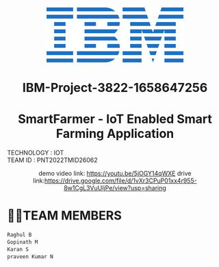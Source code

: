 <div align="center">

<!-- PROJECT LOGO -->

<br />

  <a href="https://github.com/othneildrew/Best-README-Template">
    <img src="https://github.com/gogulkrish/readmetemp/blob/master/images/IBM_logo.svg.png" alt="Logo" width="320" height="128">
  </a>

# IBM-Project-3822-1658647256
  </div> 

  <div align="center">

 # **SmartFarmer - IoT Enabled Smart Farming Application**      
   </div> 


TECHNOLOGY : IOT        
TEAM ID : PNT2022TMID26062     
      <div align="center">
      demo video link: https://youtu.be/5jOGY14qWXE
      drive link:https://drive.google.com/file/d/1vXr3CPuP01xx4r955-8w1CgL3VuUIjPe/view?usp=sharing
      </div>
# **👩‍👦TEAM MEMBERS**    
```html                      
Raghul B
Gopinath M
Karan S
praveen Kumar N
```          
